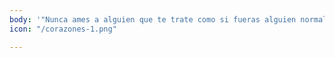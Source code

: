 ```yaml
---
body: '"Nunca ames a alguien que te trate como si fueras alguien normal" Oscar Wilde.'
icon: "/corazones-1.png"

---
```

